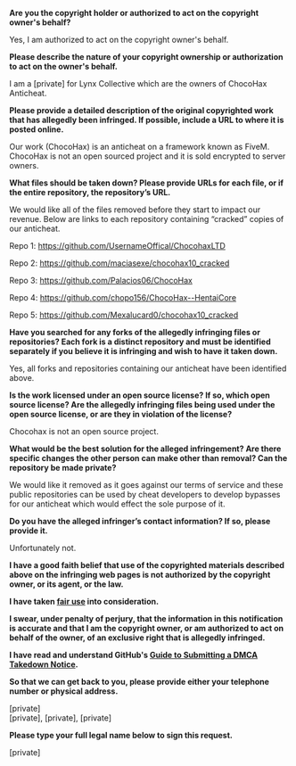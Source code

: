 **Are you the copyright holder or authorized to act on the copyright owner's behalf?**

Yes, I am authorized to act on the copyright owner's behalf.

**Please describe the nature of your copyright ownership or authorization to act on the owner's behalf.**

I am a [private] for Lynx Collective which are the owners of ChocoHax Anticheat.

**Please provide a detailed description of the original copyrighted work that has allegedly been infringed. If possible, include a URL to where it is posted online.**

Our work (ChocoHax) is an anticheat on a framework known as FiveM. ChocoHax is not an open sourced project and it is sold encrypted to server owners.

**What files should be taken down? Please provide URLs for each file, or if the entire repository, the repository’s URL.**

We would like all of the files removed before they start to impact our revenue. Below are links to each repository containing “cracked” copies of our anticheat.

Repo 1: https://github.com/UsernameOffical/ChocohaxLTD  

Repo 2: https://github.com/maciasexe/chocohax10_cracked  

Repo 3: https://github.com/Palacios06/ChocoHax  

Repo 4: https://github.com/chopo156/ChocoHax--HentaiCore  

Repo 5: https://github.com/Mexalucard0/chocohax10_cracked

**Have you searched for any forks of the allegedly infringing files or repositories? Each fork is a distinct repository and must be identified separately if you believe it is infringing and wish to have it taken down.**

Yes, all forks and repositories containing our anticheat have been identified above.

**Is the work licensed under an open source license? If so, which open source license? Are the allegedly infringing files being used under the open source license, or are they in violation of the license?**

Chocohax is not an open source project.

**What would be the best solution for the alleged infringement? Are there specific changes the other person can make other than removal? Can the repository be made private?**

We would like it removed as it goes against our terms of service and these public repositories can be used by cheat developers to develop bypasses for our anticheat which would effect the sole purpose of it.

**Do you have the alleged infringer’s contact information? If so, please provide it.**

Unfortunately not.

**I have a good faith belief that use of the copyrighted materials described above on the infringing web pages is not authorized by the copyright owner, or its agent, or the law.**

**I have taken <a href="https://www.lumendatabase.org/topics/22">fair use</a> into consideration.**

**I swear, under penalty of perjury, that the information in this notification is accurate and that I am the copyright owner, or am authorized to act on behalf of the owner, of an exclusive right that is allegedly infringed.**

**I have read and understand GitHub's <a href="https://docs.github.com/articles/guide-to-submitting-a-dmca-takedown-notice/">Guide to Submitting a DMCA Takedown Notice</a>.**

**So that we can get back to you, please provide either your telephone number or physical address.**

[private]  
[private], [private], [private]

**Please type your full legal name below to sign this request.**

[private]
